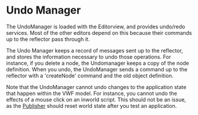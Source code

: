 # Undo Manager

The UndoManager is loaded with the Editorview, and provides undo/redo services. Most of the other editors depend on this because their commands up to the reflector pass through it. 

The Undo Manager keeps a record of messages sent up to the reflector, and stores the information necessary to undo those operations. For instance, if you delete a node, the Undomanager keeps a copy of the node definition. When you undo, the UndoManager sends a command up to the reflector with a 'createNode' command and the old object definition.

Note that the UndoManager cannot undo changes to the application state that happen within the VWF model. For instance, you cannot undo the effects of a mouse click on an inworld script. This should not be an issue, as the [Publisher](Publisher) should reset world state after you test an application.